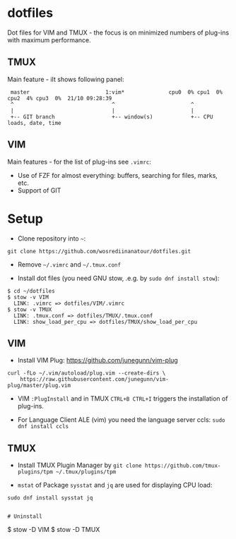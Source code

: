 # dotfiles
Dot files for VIM and TMUX - the focus is on minimized numbers of plug-ins with maximum performance.

## TMUX

Main feature - iIt shows following panel:
```
 master                        1:vim*              cpu0  0% cpu1  0% cpu2  4% cpu3  0%  21/10 09:28:39
 ^                               ^                        ^
 |                               |                        |
 +-- GIT branch                  +-- window(s)            +-- CPU loads, date, time
```

## VIM

Main features - for the list of plug-ins see `.vimrc`:

 - Use of FZF for almost everything: buffers, searching for files, marks, etc.
 - Support of GIT


# Setup

 - Clone repository into `~`:
```
git clone https://github.com/wosrediinanatour/dotfiles.git
```

 - Remove `~/.vimrc` and `~/.tmux.conf`

 - Install dot files (you need GNU stow, .e.g. by `sudo dnf install stow`):

```
$ cd ~/dotfiles
$ stow -v VIM
  LINK: .vimrc => dotfiles/VIM/.vimrc
$ stow -v TMUX
  LINK: .tmux.conf => dotfiles/TMUX/.tmux.conf
  LINK: show_load_per_cpu => dotfiles/TMUX/show_load_per_cpu
```

## VIM

- Install VIM Plug: https://github.com/junegunn/vim-plug
 
```
curl -fLo ~/.vim/autoload/plug.vim --create-dirs \
    https://raw.githubusercontent.com/junegunn/vim-plug/master/plug.vim
```


 - VIM `:PlugInstall` and in TMUX `CTRL+B CTRL+I` triggers the installation of plug-ins.

 - For Language Client ALE (vim) you need the language server ccls: `sudo dnf install ccls`

## TMUX

 - Install TMUX Plugin Manager by `git clone https://github.com/tmux-plugins/tpm ~/.tmux/plugins/tpm`

 - `mstat` of Package `sysstat`  and `jq` are used for displaying CPU load:

```
sudo dnf install sysstat jq


# Uninstall

```
$ stow -D VIM
$ stow -D TMUX
```


